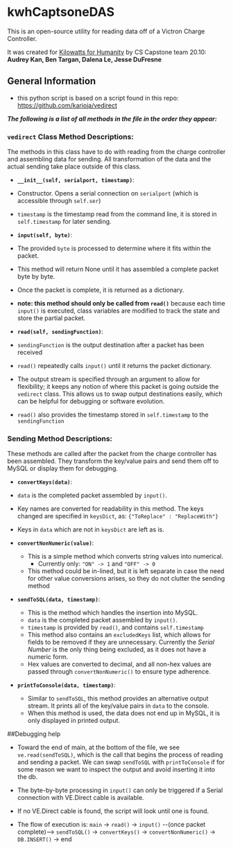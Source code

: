 # kwhCaptsoneDAS
This is an open-source utility for reading data off of a Victron Charge Controller.

It was created for <u>Kilowatts for Humanity</u> by CS Capstone team 20.10: 
**Audrey Kan, Ben Targan, Dalena Le, Jesse DuFresne**


## General Information 
- this python script is based on a script found in this repo: <https://github.com/karioja/vedirect>

***The following is a list of all methods in the file in the order they appear:***


### `vedirect` Class Method Descriptions:
The methods in this class have to do with reading from the charge controller and assembling data for sending. All transformation of the data and the actual sending take place outside of this class.
 - **`__init__(self, serialport, timestamp)`**: 
  - Constructor.  Opens a serial connection on `serialport` (which is accessible through `self.ser`)
  - `timestamp` is the timestamp read from the command line, it is stored in `self.timestamp` for later sending.


 - **`input(self, byte)`**:
  - The provided `byte` is processed to determine where it fits within the packet.  
  - This method will return None until it has assembled a complete packet byte by byte.  
  - Once the packet is complete, it is returned as a dictionary.
  - **note: this method should only be called from `read()`** because each time `input()` is executed, class variables are modified to track the state and store the partial packet.

 - **`read(self, sendingFunction)`**:
  - `sendingFunction` is the output destination after a packet has been received
  - `read()` repeatedly calls `input()` until it returns the packet dictionary.  
  - The output stream is specified through an argument to allow for flexibility; it keeps any notion of where this packet is going outside the `vedirect` class.  This allows us to swap output destinations easily, which can be helpful for debugging or software evolution.
  - `read()` also provides the timestamp stored in `self.timestamp` to the `sendingFunction`  


### Sending Method Descriptions: 
These methods are called after the packet from the charge controller has been assembled.  They transform the key/value pairs and send them off to MySQL or display them for debugging.
 - **`convertKeys(data)`**:
  - `data` is the completed packet assembled by `input()`.
  - Key names are converted for readability in this method.  The keys changed are specified in `keysDict`,  as: `{"ToReplace" : "ReplaceWith"}`
  - Keys in `data` which are not in `keysDict` are left as is.

 - **`convertNonNumeric(value)`**:
   - This is a simple method which converts string values into numerical.
      - Currently only: `"ON" -> 1` and `"OFF" -> 0`  
   - This method could be in-lined, but it is left separate in case the need for other value conversions arises, so they do not clutter the sending method

 - **`sendToSQL(data, timestamp)`**:
   - This is the method which handles the insertion into MySQL.
   - `data` is the completed packet assembled by `input()`.
   - `timestamp` is provided by `read()`, and contains `self.timestamp`
   - This method also contains an `excludedKeys` list, which allows for fields to be removed if they are unnecessary. Currently the *Serial Number* is the only thing being excluded, as it does not have a numeric form.
   - Hex values are converted to decimal, and all non-hex values are passed through `convertNonNumeric()` to ensure type adherence.

 - **`printToConsole(data, timestamp)`**:
   - Similar to `sendToSQL`, this method provides an alternative output stream. It prints all of the key/value pairs in `data` to the console. 
   - When this method is used, the data does not end up in MySQL, it is only displayed in printed output.  





##Debugging help
 - Toward the end of main, at the bottom of the file, we see `ve.read(sendToSQL)`, which is the call that begins the process of reading and sending a packet. We can swap `sendToSQL` with `printToConsole` if for some reason we want to inspect the output and avoid inserting it into the db.  

 - The byte-by-byte processing in `input()` can only be triggered if a Serial connection with  VE.Direct cable is available.

 - If no VE.Direct cable is found, the script will look until one is found.  

 - The flow of execution is: `main` -> `read()` -> `input()` --(once packet complete)--> `sendToSQL()` -> `convertKeys()` -> `convertNonNumeric()` -> `DB.INSERT()` -> end